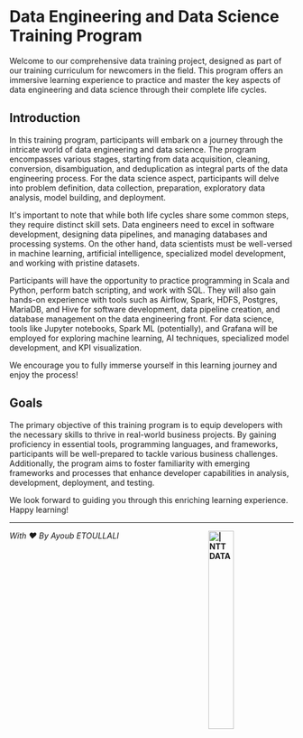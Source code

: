 # Data Engineering and Data Science Training Program

Welcome to our comprehensive data training project, designed as part of our training curriculum for newcomers in the field. This program offers an immersive learning experience to practice and master the key aspects of data engineering and data science through their complete life cycles.

## Introduction

In this training program, participants will embark on a journey through the intricate world of data engineering and data science. The program encompasses various stages, starting from data acquisition, cleaning, conversion, disambiguation, and deduplication as integral parts of the data engineering process. For the data science aspect, participants will delve into problem definition, data collection, preparation, exploratory data analysis, model building, and deployment.

It's important to note that while both life cycles share some common steps, they require distinct skill sets. Data engineers need to excel in software development, designing data pipelines, and managing databases and processing systems. On the other hand, data scientists must be well-versed in machine learning, artificial intelligence, specialized model development, and working with pristine datasets.

Participants will have the opportunity to practice programming in Scala and Python, perform batch scripting, and work with SQL. They will also gain hands-on experience with tools such as Airflow, Spark, HDFS, Postgres, MariaDB, and Hive for software development, data pipeline creation, and database management on the data engineering front. For data science, tools like Jupyter notebooks, Spark ML (potentially), and Grafana will be employed for exploring machine learning, AI techniques, specialized model development, and KPI visualization.

We encourage you to fully immerse yourself in this learning journey and enjoy the process!

## Goals

The primary objective of this training program is to equip developers with the necessary skills to thrive in real-world business projects. By gaining proficiency in essential tools, programming languages, and frameworks, participants will be well-prepared to tackle various business challenges. Additionally, the program aims to foster familiarity with emerging frameworks and processes that enhance developer capabilities in analysis, development, deployment, and testing.

We look forward to guiding you through this enriching learning experience. Happy learning!

---
*With ❤️ By Ayoub ETOULLALI* <b>
<img src="https://ikm.itu.edu.tr/wp-content/uploads/wp-job-board-pro-uploads/_employer_featured_image/2023/06/NTT_Data-Logo.wine_.png" alt="| NTT DATA" style="float: right;" width="30%" height="30%">
